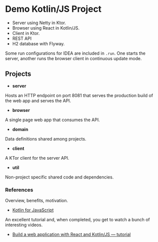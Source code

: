 # Demo Kotlin/JS Project

* Server using Netty in Ktor.
* Browser using React in Kotlin/JS.
* Client in Ktor.
* REST API
* H2 database with Flyway.

Some run configurations for IDEA are included in `.run`.
One starts the server, another runs the browser client in continuous update mode.

## Projects

* **server**

Hosts an HTTP endpoint on port 8081 that serves the production build of the web app
and serves the API.

* **browser**

A single page web app that consumes the API.

* **domain**

Data definitions shared among projects.

* **client**

A KTor client for the server API.

* **util**

Non-project specific shared code and dependencies.

### References

Overview, benefits, motivation.

* [Kotlin for JavaScript](https://kotlinlang.org/docs/js-overview.html)

An excellent tutorial and, when completed, you get to watch a bunch of interesting videos.

* [Build a web application with React and Kotlin/JS — tutorial](https://kotlinlang.org/docs/js-react.html)
